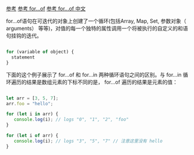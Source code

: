 [参考](https://developer.mozilla.org/zh-CN/docs/Web/JavaScript/Guide/Loops_and_iteration)
[参考 for...of](https://developer.mozilla.org/en-US/docs/Web/JavaScript/Reference/Statements/for...of)
[参考 for...of 中文](https://developer.mozilla.org/zh-CN//docs/Web/JavaScript/Reference/Statements/for...of)

for...of语句在可迭代的对象上创建了一个循环(包括Array, Map, Set, 参数对象（ arguments） 等等)，对值的每一个独特的属性调用一个将被执行的自定义的和语句挂钩的迭代。

```js

for (variable of object) {
  statement
}

```

下面的这个例子展示了 for...of 和 for...in 两种循环语句之间的区别。与 for...in 循环遍历的结果是数组元素的下标不同的是， for...of 遍历的结果是元素的值：


```js 

let arr = [3, 5, 7];
arr.foo = "hello";

for (let i in arr) {
   console.log(i); // logs "0", "1", "2", "foo"
}

for (let i of arr) {
   console.log(i); // logs "3", "5", "7" // 注意这里没有 hello
}

```